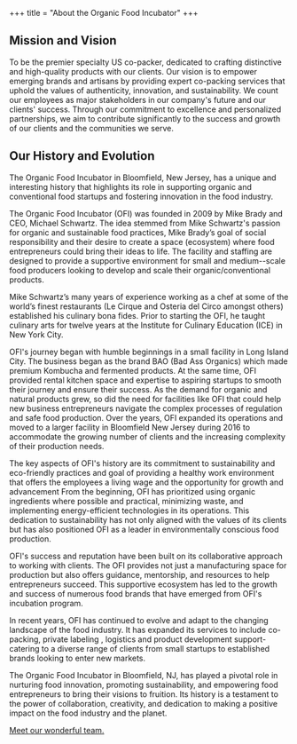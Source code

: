 +++
title = "About the Organic Food Incubator"
+++

## Mission and Vision

To be the premier specialty US co-packer, dedicated to crafting distinctive and
high-quality products with our clients. Our vision is to empower emerging brands
and artisans by providing expert co-packing services that uphold the values of
authenticity, innovation, and sustainability. We count our employees as major
stakeholders in our company's future and our clients' success. Through our
commitment to excellence and personalized partnerships, we aim to contribute
significantly to the success and growth of our clients and the communities we
serve.

## Our History and Evolution

The Organic Food Incubator in Bloomfield, New Jersey, has a unique and
interesting history that highlights its role in supporting organic and
conventional food startups and fostering innovation in the food industry.

The Organic Food Incubator (OFI) was founded in 2009 by Mike Brady and CEO,
Michael Schwartz. The idea stemmed from Mike Schwartz's passion for organic and
sustainable food practices, Mike Brady’s goal of social responsibility and their
desire to create a space (ecosystem) where food entrepreneurs could bring their
ideas to life. The facility and staffing are designed to provide a supportive
environment for small and medium--scale food producers looking to develop and
scale their organic/conventional products.

Mike Schwartz’s many years of experience working as a chef at some of the
world’s finest restaurants (Le Cirque and Osteria del Circo amongst others)
established his culinary bona fides. Prior to starting the OFI, he taught
culinary arts for twelve years at the Institute for Culinary Education (ICE) in
New York City.

OFI's journey began with humble beginnings in a small facility in Long Island
City. The business began as the brand BAO (Bad Ass Organics) which made premium
Kombucha and fermented products. At the same time, OFI provided rental kitchen
space and expertise to aspiring startups to smooth their journey and ensure
their success. As the demand for organic and natural products grew, so did the
need for facilities like OFI that could help new business entrepreneurs navigate
the complex processes of regulation and safe food production. Over the years,
OFI expanded its operations and moved to a larger facility in Bloomfield New
Jersey during 2016 to accommodate the growing number of clients and the
increasing complexity of their production needs.

The key aspects of OFI's history are its commitment to sustainability and
eco-friendly practices and goal of providing a healthy work environment that
offers the employees a living wage and the opportunity for growth and
advancement From the beginning, OFI has prioritized using organic ingredients
where possible and practical, minimizing waste, and implementing
energy-efficient technologies in its operations. This dedication to
sustainability has not only aligned with the values of its clients but has also
positioned OFI as a leader in environmentally conscious food production.

OFI's success and reputation have been built on its collaborative approach to
working with clients. The OFI provides not just a manufacturing space for
production but also offers guidance, mentorship, and resources to help
entrepreneurs succeed. This supportive ecosystem has led to the growth and
success of numerous food brands that have emerged from OFI's incubation program.

In recent years, OFI has continued to evolve and adapt to the changing landscape
of the food industry. It has expanded its services to include co-packing,
private labeling , logistics and product development support-catering to a
diverse range of clients from small startups to established brands looking to
enter new markets.

The Organic Food Incubator in Bloomfield, NJ, has played a pivotal role in
nurturing food innovation, promoting sustainability, and empowering food
entrepreneurs to bring their visions to fruition. Its history is a testament to
the power of collaboration, creativity, and dedication to making a positive
impact on the food industry and the planet.

[Meet our wonderful team.](profiles)
